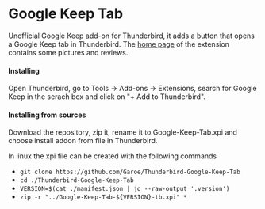 # Google Keep Tab
Unofficial Google Keep add-on for Thunderbird, it adds a button that opens a Google Keep tab in Thunderbird.
The [home page](https://addons.thunderbird.net/thunderbird/addon/google-keep-tab) of the extension contains some pictures and reviews.

#### Installing 
Open Thunderbird, go to Tools -> Add-ons -> Extensions, search for Google Keep in the serach box and click on "+ Add to Thunderbird".

#### Installing from sources
Download the repository, zip it, rename it to Google-Keep-Tab.xpi and choose install addon from file in Thunderbird.

In linux the xpi file can be created with the following commands
* `git clone https://github.com/Garoe/Thunderbird-Google-Keep-Tab`
* `cd ./Thunderbird-Google-Keep-Tab`
* `VERSION=$(cat ./manifest.json | jq --raw-output '.version')`
* `zip -r "../Google-Keep-Tab-${VERSION}-tb.xpi" *`
